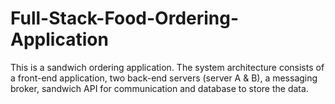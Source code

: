 # Full-Stack-Food-Ordering-Application
This is a sandwich ordering application. The system architecture consists of a front-end application, two back-end servers (server A &amp; B), a messaging broker, sandwich API for communication and database to store the data.
